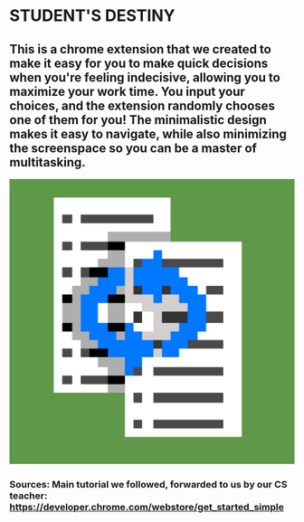 # STUDENT'S DESTINY
## This is a chrome extension that we created to make it easy for you to make quick decisions when you're feeling indecisive, allowing you to maximize your work time. You input your choices, and the extension randomly chooses one of them for you! The minimalistic design makes it easy to navigate, while also minimizing the screenspace so you can be a master of multitasking.
![alt text](https://github.com/MrDorel/STUDENT-S-DESTINY/blob/master/Icons/1200xandbackgroundgreensquare.png)
### Sources: Main tutorial we followed, forwarded to us by our CS teacher: https://developer.chrome.com/webstore/get_started_simple

